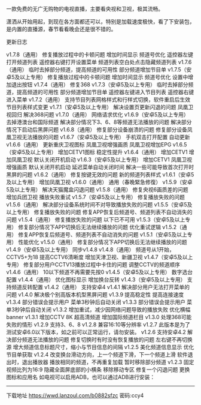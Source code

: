 一款免费的无广无购物的电视直播，主要看央视和卫视，极其流畅。

潇洒从开始用起，到现在各方面都还可以，特别是加载速度极快，看了下安装包，是内置的直播源，春节看看晚会还是很不错的。

更新日志

v1.7.8（通用）
修复播放过程中的卡顿问题
增加时间显示
频道号优化
遥控器左键打开频道列表
遥控器右键打开设置菜单
频道列表空白处点击隐藏频道列表
v1.7.6（通用）
临时去掉部分频道，提高频道的可用性
部分频道增加节目单
v1.7.5（安卓5及以上专用）
修复播放过程中的卡顿问题
增加时间显示
频道号优化
设置中增加退出按钮
v1.7.4（通用）
修复368
v1.7.3（安卓5及以上专用）
临时去掉部分频道，提高频道的可用性
部分频道增加节目单
遥控器左键进入节目列表
遥控器右键进入菜单
v1.7.2（通用）
支持节目列表网格样式和行样式切换，软件重启后生效
节目列表样式变更
v1.7.1（安卓5及以上专用）
解决设置页更新闪退的问题
凤凰卫视回归
解决368问题
v1.7.0（通用）
网络请求优化
v1.6.9（安卓5及以上专用）
去掉港澳台和国际频道
解决部分情况下3、6、8等频道无法播放的问题
解决部分情况下启动后黑屏问题
v1.6.8（通用）
修复部分设备崩溃的问题
修复部分设备凤凰卫视无法播放的问题
v1.6.7（安卓5及以上专用）
手机双击打开配置
自动更新
v1.6.6（通用）
更新重庆卫视图标
凤凰卫视增强画质
凤凰卫视增加EPG
v1.6.5（安卓5及以上专用）
增加CETV1图标
稳定性提升
v1.6.4（通用）
增加CETV1
增加凤凰卫视
默认关闭开机启动
v1.6.3（安卓5及以上专用）
增加CETV1
凤凰卫视增强画质
默认关闭开机启动
延迟菜单自动关闭时间
解决一些可能导致首次打开时黑屏的问题
v1.6.2（通用）
修复按键无效的问题
新的频道列表样式
v1.6.1（安卓5及以上专用）
增加凤凰卫视
v1.6.0（通用）
通用（春晚緊急修復）
v1.5.9（安卓5及以上专用）
解决天猫魔盒闪退问题
v1.5.8（通用）
修复央视6画质差的问题
增加兵团卫视
播放失败重试
v1.5.7（安卓5及以上专用）
修复播放失败的问题
v1.5.6（通用）
解决部分设备系统时间不对导致播放失败的问题
v1.5.5（安卓5及以上专用）
修复播放失败的问题
修复APP恢复后频道号、频道列表不自动消失的问题
v1.5.4（通用）
修复播放失败的问题
以下已不可用
v1.5.3（安卓5及以上专用）
修复部分情况下APP切换后无法继续播放的问题
优化重试逻辑
v1.5.2（通用）
修复APP恢复后频道号、频道列表不自动消失的问题
v1.5.1（安卓5及以上专用）
性能优化
v1.5.0（通用）
修复部分情况下APP切换后无法继续播放的问题
v1.4.9（安卓5及以上专用）
同步v1.4.8
v1.4.8（通用）
频道号从1开始，CCTV5+为18
提高CCTV6清晰度
增加天津卫视、新疆卫视
v1.4.7（安卓5及以上专用）
修复部分用户CCTV13播放过程中卡住的问题
调整CCTV的频道顺序
v1.4.6（通用）
10以下频道不再需要先按0
v1.4.5（安卓5及以上专用）
数字选台配置
v1.4.4（通用）
优化图标显示
增加换台反转
v1.4.3（安卓5及以上专用）
支持频道反转配置
v1.4.2（通用）
支持安卓4
v1.4.1
解决部分用户无法打开菜单的问题
v1.4.0
解决极个别高版本机型黑屏问题
v1.3.9
提高稳定性
提高连接速度
v1.3.4
部分错误会提示用户
菜单3秒钟后自动关闭
v1.3.3
部分错误会提示用户
菜单3秒钟后自动关闭
v1.3.2
增加重试，减少因网络问题导致的播放失败
优化横幅banner
v1.3.1
增加CCTV 8K 超高清频道
增加国际频道栏目
v1.3.0
处理368可能失败的情形
v1.2.9
支持3、6、8
v1.2.8
兼容16:10等分辨率
v1.2.7
此版本是为了测试安卓6.0以下版本，如之前可以正常运行，请勿安装。
v1.2.6
支持安卓4.2
解决部分频道无法播放的问题
修复切换时有时没有恢复播放的问题
左右键不再切换源
增大频道信息标题尺寸，缩小与节目信息的间隔
v1.2.5
美化频道信息显示
优化节目单获取
v1.2.4
改变换台滑动方向，上一个频道下滑，下一个频道上滑
软件退出时，退出播放器
播放相同的频道，不再重复加载
暂时移除部分频道
v1.2.3
固定视频比列为16:9
隐藏全面屏底部的小横条
移除移动专区
修复一个闪退问题
更换图标和应用名
如电视可以启用ADB，也可以通过ADB进行安装：

  ---
下载地址
https://wwd.lanzoul.com/b0882sfzc 密码:ccy4